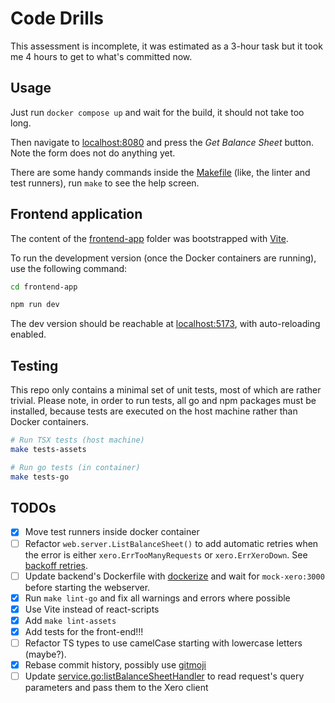 # Code Drills

This assessment is incomplete, it was estimated as a 3-hour task but it took me 4 hours to get to what's committed now.

## Usage

Just run `docker compose up` and wait for the build, it should not take too long.

Then navigate to [localhost:8080](http://localhost:8080/) and press the *Get Balance Sheet* button. Note the form does not do anything yet.

There are some handy commands inside the [Makefile](./Makefile) (like, the linter and test runners), run `make` to see the help screen.

## Frontend application

The content of the [frontend-app](./frontend-app) folder was bootstrapped with [Vite](https://vitejs.dev/).

To run the development version (once the Docker containers are running), use the following command:

```sh
cd frontend-app

npm run dev
```

The dev version should be reachable at [localhost:5173](http://localhost:5173/), with auto-reloading enabled.

## Testing

This repo only contains a minimal set of unit tests, most of which are rather trivial.
Please note, in order to run tests, all go and npm packages must be installed, because tests are executed on the host machine rather than Docker containers.

```sh
# Run TSX tests (host machine)
make tests-assets

# Run go tests (in container)
make tests-go
```

## TODOs

- [x] Move test runners inside docker container
- [ ] Refactor `web.server.ListBalanceSheet()` to add automatic retries when the error is either `xero.ErrTooManyRequests` or `xero.ErrXeroDown`. See [backoff retries](https://encore.dev/blog/retries).
- [ ] Update backend's Dockerfile with [dockerize](https://github.com/jwilder/dockerize) and wait for `mock-xero:3000` before starting the webserver.
- [x] Run `make lint-go` and fix all warnings and errors where possible
- [x] Use Vite instead of react-scripts
- [x] Add `make lint-assets`
- [x] Add tests for the front-end!!!
- [ ] Refactor TS types to use camelCase starting with lowercase letters (maybe?).
- [x] Rebase commit history, possibly use [gitmoji](https://gitmoji.dev/)
- [ ] Update [service.go:listBalanceSheetHandler](web/service.go) to read request's query parameters and pass them to the Xero client
